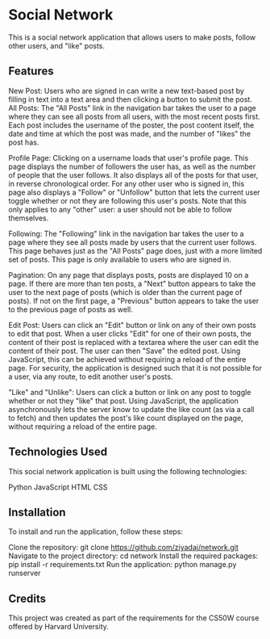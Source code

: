 # Social Network

This is a social network application that allows users to make posts, follow other users, and "like" posts.

## Features

New Post: Users who are signed in can write a new text-based post by filling in text into a text area and then clicking a button to submit the post.
All Posts: The "All Posts" link in the navigation bar takes the user to a page where they can see all posts from all users, with the most recent posts first. Each post includes the username of the poster, the post content itself, the date and time at which the post was made, and the number of "likes" the post has.

Profile Page: Clicking on a username loads that user's profile page. This page displays the number of followers the user has, as well as the number of people that the user follows. It also displays all of the posts for that user, in reverse chronological order. For any other user who is signed in, this page also displays a "Follow" or "Unfollow" button that lets the current user toggle whether or not they are following this user's posts. Note that this only applies to any "other" user: a user should not be able to follow themselves.

Following: The "Following" link in the navigation bar takes the user to a page where they see all posts made by users that the current user follows. This page behaves just as the "All Posts" page does, just with a more limited set of posts. This page is only available to users who are signed in.

Pagination: On any page that displays posts, posts are displayed 10 on a page. If there are more than ten posts, a "Next" button appears to take the user to the next page of posts (which is older than the current page of posts). If not on the first page, a "Previous" button appears to take the user to the previous page of posts as well.

Edit Post: Users can click an "Edit" button or link on any of their own posts to edit that post. When a user clicks "Edit" for one of their own posts, the content of their post is replaced with a textarea where the user can edit the content of their post. The user can then "Save" the edited post. Using JavaScript, this can be achieved without requiring a reload of the entire page. For security, the application is designed such that it is not possible for a user, via any route, to edit another user's posts.

"Like" and "Unlike": Users can click a button or link on any post to toggle whether or not they "like" that post. Using JavaScript, the application asynchronously lets the server know to update the like count (as via a call to fetch) and then updates the post's like count displayed on the page, without requiring a reload of the entire page.

## Technologies Used

This social network application is built using the following technologies:

Python
JavaScript
HTML
CSS

## Installation

To install and run the application, follow these steps:

Clone the repository: git clone https://github.com/ziyadaj/network.git
Navigate to the project directory: cd network
Install the required packages: pip install -r requirements.txt
Run the application: python manage.py runserver

## Credits

This project was created as part of the requirements for the CS50W course offered by Harvard University.
